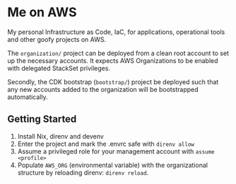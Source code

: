 # Me on AWS

My personal Infrastructure as Code, IaC, for applications, operational tools and
other goofy projects on AWS.

The `organization/` project can be deployed from a clean root account to set up
the necessary accounts. It expects AWS Organizations to be enabled with
delegated StackSet privileges.

Secondly, the CDK bootstrap (`bootstrap/`) project be deployed such that any new accounts added
to the organization will be bootstrapped automatically.


## Getting Started

1. Install Nix, direnv and devenv
2. Enter the project and mark the .envrc safe with `direnv allow`
3. Assume a privileged role for your management account with `assume <profile>`
4. Populate `AWS_ORG` (environmental variable) with the organizational structure
   by reloading direnv: `direnv reload`.
